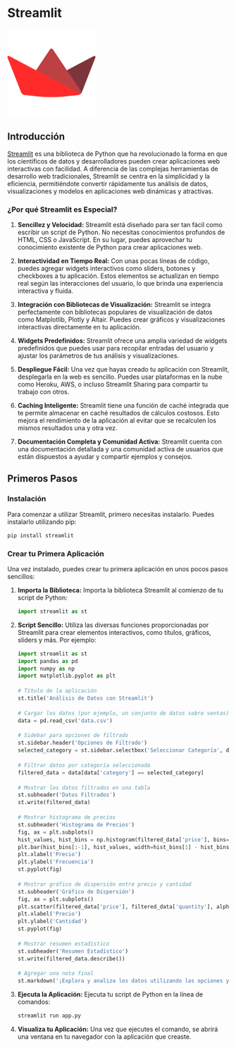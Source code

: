 # Streamlit

<img src="images/streamlit.svg" alt="Girl in a jacket" width="200">


## Introducción 

[Streamlit](https://streamlit.io/)  es una biblioteca de Python que ha revolucionado la forma en que los científicos de datos y desarrolladores pueden crear aplicaciones web interactivas con facilidad. A diferencia de las complejas herramientas de desarrollo web tradicionales, Streamlit se centra en la simplicidad y la eficiencia, permitiéndote convertir rápidamente tus análisis de datos, visualizaciones y modelos en aplicaciones web dinámicas y atractivas.

### ¿Por qué Streamlit es Especial?

1. **Sencillez y Velocidad:** Streamlit está diseñado para ser tan fácil como escribir un script de Python. No necesitas conocimientos profundos de HTML, CSS o JavaScript. En su lugar, puedes aprovechar tu conocimiento existente de Python para crear aplicaciones web.

2. **Interactividad en Tiempo Real:** Con unas pocas líneas de código, puedes agregar widgets interactivos como sliders, botones y checkboxes a tu aplicación. Estos elementos se actualizan en tiempo real según las interacciones del usuario, lo que brinda una experiencia interactiva y fluida.

3. **Integración con Bibliotecas de Visualización:** Streamlit se integra perfectamente con bibliotecas populares de visualización de datos como Matplotlib, Plotly y Altair. Puedes crear gráficos y visualizaciones interactivas directamente en tu aplicación.

4. **Widgets Predefinidos:** Streamlit ofrece una amplia variedad de widgets predefinidos que puedes usar para recopilar entradas del usuario y ajustar los parámetros de tus análisis y visualizaciones.

5. **Despliegue Fácil:** Una vez que hayas creado tu aplicación con Streamlit, desplegarla en la web es sencillo. Puedes usar plataformas en la nube como Heroku, AWS, o incluso Streamlit Sharing para compartir tu trabajo con otros.

6. **Caching Inteligente:** Streamlit tiene una función de caché integrada que te permite almacenar en caché resultados de cálculos costosos. Esto mejora el rendimiento de la aplicación al evitar que se recalculen los mismos resultados una y otra vez.

7. **Documentación Completa y Comunidad Activa:** Streamlit cuenta con una documentación detallada y una comunidad activa de usuarios que están dispuestos a ayudar y compartir ejemplos y consejos.


## Primeros Pasos

### Instalación

Para comenzar a utilizar Streamlit, primero necesitas instalarlo. Puedes instalarlo utilizando pip:

```bash
pip install streamlit
```

### Crear tu Primera Aplicación

Una vez instalado, puedes crear tu primera aplicación en unos pocos pasos sencillos:

1. **Importa la Biblioteca:**
   Importa la biblioteca Streamlit al comienzo de tu script de Python:

   ```python
   import streamlit as st
   ```

2. **Script Sencillo:**
   Utiliza las diversas funciones proporcionadas por Streamlit para crear elementos interactivos, como títulos, gráficos, sliders y más. Por ejemplo:

   ```python
   import streamlit as st
   import pandas as pd
   import numpy as np
   import matplotlib.pyplot as plt

   # Título de la aplicación
   st.title('Análisis de Datos con Streamlit')

   # Cargar los datos (por ejemplo, un conjunto de datos sobre ventas)
   data = pd.read_csv('data.csv')

   # Sidebar para opciones de filtrado
   st.sidebar.header('Opciones de Filtrado')
   selected_category = st.sidebar.selectbox('Seleccionar Categoría', data['category'].unique())

   # Filtrar datos por categoría seleccionada
   filtered_data = data[data['category'] == selected_category]

   # Mostrar los datos filtrados en una tabla
   st.subheader('Datos Filtrados')
   st.write(filtered_data)

   # Mostrar histograma de precios
   st.subheader('Histograma de Precios')
   fig, ax = plt.subplots()
   hist_values, hist_bins = np.histogram(filtered_data['price'], bins=20)
   plt.bar(hist_bins[:-1], hist_values, width=hist_bins[1] - hist_bins[0], color='blue', alpha=0.7)
   plt.xlabel('Precio')
   plt.ylabel('Frecuencia')
   st.pyplot(fig)

   # Mostrar gráfico de dispersión entre precio y cantidad
   st.subheader('Gráfico de Dispersión')
   fig, ax = plt.subplots()
   plt.scatter(filtered_data['price'], filtered_data['quantity'], alpha=0.5, color='green')
   plt.xlabel('Precio')
   plt.ylabel('Cantidad')
   st.pyplot(fig)

   # Mostrar resumen estadístico
   st.subheader('Resumen Estadístico')
   st.write(filtered_data.describe())

   # Agregar una nota final
   st.markdown('¡Explora y analiza los datos utilizando las opciones y gráficos anteriores!')
   ```

3. **Ejecuta la Aplicación:**
   Ejecuta tu script de Python en la línea de comandos:

   ```bash
   streamlit run app.py
   ```

4. **Visualiza tu Aplicación:**
   Una vez que ejecutes el comando, se abrirá una ventana en tu navegador con la aplicación que creaste.

